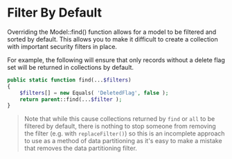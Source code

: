 # Filter By Default

Overriding the Model::find() function allows for a model to be filtered
and sorted by default. This allows you to make it difficult to create
a collection with important security filters in place.

For example, the following will ensure that only records without a
delete flag set will be returned in collections by default.

```php
public static function find(...$filters)
{
    $filters[] = new Equals( 'DeletedFlag', false );
	return parent::find(...$filter );
}

```

> Note that while this cause collections returned by `find` or `all` to
> be filtered by default, there is nothing to stop someone from removing
> the filter (e.g. with `replaceFilter()`) so this is an incomplete 
> approach to use as a method of data partitioning as it's easy
> to make a mistake that removes the data partitioning filter.

